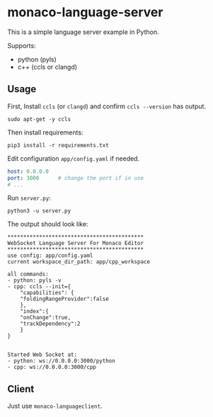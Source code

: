 # monaco-language-server

This is a simple language server example in Python.

Supports:
- python (pyls)
- c++ (ccls or clangd)

## Usage

First, Install `ccls` (or `clangd`) and confirm `ccls --version` has output.

```
sudo apt-get -y ccls
```

Then install requirements:

```shell
pip3 install -r requirements.txt
```

Edit configuration `app/config.yaml` if needed.

```yaml
host: 0.0.0.0
port: 3000      # change the port if in use
# ...
```

Run `server.py`:

```shell
python3 -u server.py
```

The output should look like:

```
*******************************************
WebSocket Language Server For Monaco Editor
*******************************************
use config: app/config.yaml
current workspace_dir_path: app/cpp_workspace

all commands:
- python: pyls -v
- cpp: ccls --init={
    "capabilities": {
    "foldingRangeProvider":false
    },
    "index":{
    "onChange":true,
    "trackDependency":2
    }
}


Started Web Socket at:
- python: ws://0.0.0.0:3000/python
- cpp: ws://0.0.0.0:3000/cpp
```

## Client

Just use `monaco-languageclient`.